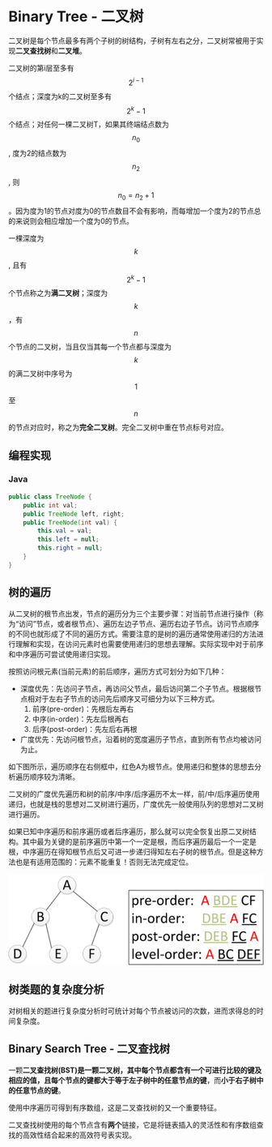 # Binary Tree - 二叉树

二叉树是每个节点最多有两个子树的树结构，子树有左右之分，二叉树常被用于实现**二叉查找树**和**二叉堆**。

二叉树的第i层至多有 $$2^{i-1}$$ 个结点；深度为k的二叉树至多有 $$2^k-1$$ 个结点；对任何一棵二叉树T，如果其终端结点数为 $$n_0$$, 度为2的结点数为 $$n_2$$, 则 $$n_0=n_2+1$$。因为度为1的节点对度为0的节点数目不会有影响，而每增加一个度为2的节点总的来说则会相应增加一个度为0的节点。

一棵深度为 $$k$$, 且有 $$2^k-1$$ 个节点称之为**满二叉树**；深度为 $$k $$，有 $$n$$ 个节点的二叉树，当且仅当其每一个节点都与深度为 $$k$$ 的满二叉树中序号为 $$1$$ 至 $$n$$ 的节点对应时，称之为**完全二叉树**。完全二叉树中重在节点标号对应。

## 编程实现

### Java

```java
public class TreeNode {
    public int val;
    public TreeNode left, right;
    public TreeNode(int val) {
        this.val = val;
        this.left = null;
        this.right = null;
    }
}
```

## 树的遍历

从二叉树的根节点出发，节点的遍历分为三个主要步骤：对当前节点进行操作（称为“访问”节点，或者根节点）、遍历左边子节点、遍历右边子节点。访问节点顺序的不同也就形成了不同的遍历方式。需要注意的是树的遍历通常使用递归的方法进行理解和实现，在访问元素时也需要使用递归的思想去理解。实际实现中对于前序和中序遍历可尝试使用递归实现。

按照访问根元素(当前元素)的前后顺序，遍历方式可划分为如下几种：

- 深度优先：先访问子节点，再访问父节点，最后访问第二个子节点。根据根节点相对于左右子节点的访问先后顺序又可细分为以下三种方式。
    1. 前序(pre-order)：先根后左再右
    2. 中序(in-order)：先左后根再右
    3. 后序(post-order)：先左后右再根
- 广度优先：先访问根节点，沿着树的宽度遍历子节点，直到所有节点均被访问为止。

如下图所示，遍历顺序在右侧框中，红色A为根节点。使用递归和整体的思想去分析遍历顺序较为清晰。

二叉树的广度优先遍历和树的前序/中序/后序遍历不太一样，前/中/后序遍历使用递归，也就是栈的思想对二叉树进行遍历，广度优先一般使用队列的思想对二叉树进行遍历。

如果已知中序遍历和前序遍历或者后序遍历，那么就可以完全恢复出原二叉树结构。其中最为关键的是前序遍历中第一个一定是根，而后序遍历最后一个一定是根，中序遍历在得知根节点后又可进一步递归得知左右子树的根节点。但是这种方法也是有适用范围的：元素不能重复！否则无法完成定位。

![Binary Tree Traversal](../images/binary_tree_traversal.png)


## 树类题的复杂度分析

对树相关的题进行复杂度分析时可统计对每个节点被访问的次数，进而求得总的时间复杂度。

## Binary Search Tree - 二叉查找树

一颗**二叉查找树(BST)**是一颗二叉树，其中每个节点都含有一个可进行比较的键及相应的值，且每个节点的键都**大于等于左子树中的任意节点的键**，而**小于右子树中的任意节点的键**。

使用中序遍历可得到有序数组，这是二叉查找树的又一个重要特征。

二叉查找树使用的每个节点含有**两个**链接，它是将链表插入的灵活性和有序数组查找的高效性结合起来的高效符号表实现。

